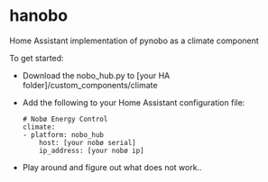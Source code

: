 # hanobo
Home Assistant implementation of pynobo as a climate component

To get started:

* Download the nobo_hub.py to [your HA folder]/custom_components/climate
* Add the following to your Home Assistant configuration file:

      # Nobø Energy Control
      climate: 
      - platform: nobo_hub
          host: [your nobø serial]
          ip_address: [your nobø ip]

* Play around and figure out what does not work..